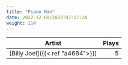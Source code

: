 ```yaml
---
title: "Piano Man"
date: 2022-12-08/2022T07:17:24
weight: 114
---
```




 Artist | Plays 
----- | -----:
[Billy Joel]({{< ref "a4684">}}) | 5
